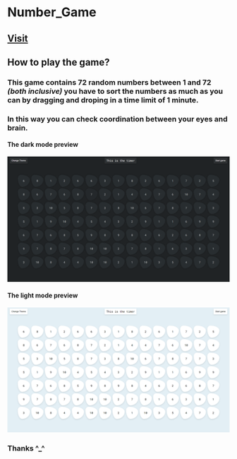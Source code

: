 # Number_Game

## [Visit](https://number-game-nu.vercel.app/)
## How to play the game?

### This game contains 72 random numbers between 1 and 72 **_(both inclusive)_** you have to sort the numbers as much as you can by dragging and droping in a time limit of 1 minute.

### In this way you can check coordination between your eyes and brain.

#### The dark mode preview

![dark](https://github.com/Abhishekkumar2021/Number_Game/blob/main/assets/Dark_Mode.png)

#### The light mode preview

![light](https://github.com/Abhishekkumar2021/Number_Game/blob/3c905d52aed27442468ad00c6a9db9ff98407ca1/assets/Light%20_Mode.png)

### Thanks ^\_^
